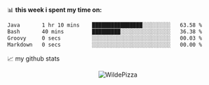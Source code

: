📊 **this week i spent my time on:**
<!--START_SECTION:waka-->

```txt
Java       1 hr 10 mins    ████████████████░░░░░░░░░   63.58 %
Bash       40 mins         █████████░░░░░░░░░░░░░░░░   36.38 %
Groovy     0 secs          ░░░░░░░░░░░░░░░░░░░░░░░░░   00.03 %
Markdown   0 secs          ░░░░░░░░░░░░░░░░░░░░░░░░░   00.00 %
```

<!--END_SECTION:waka-->


📈 my github stats

<p align="center"> <img src="https://github-readme-stats.vercel.app/api?username=WildePizza&show_icons=true&theme=gotham" alt="WildePizza" />





